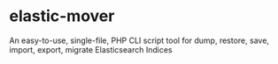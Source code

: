 elastic-mover
=============

An easy-to-use, single-file, PHP CLI script tool for dump, restore, save, import, export, migrate Elasticsearch Indices
